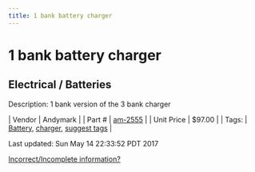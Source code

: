 ```yaml
---
title: 1 bank battery charger
---
```


# 1 bank battery charger
## Electrical / Batteries
Description: 	1 bank version of the 3 bank charger 

| Vendor | Andymark | 
| Part # | [am-2555](http://www.andymark.com/Battery-Charger-1-Bank-6-Amp-p/am-2555.htm) | 
| Unit Price | $97.00 | 
| Tags: | [Battery](https://jgermita.github.io/frc-parts/search/?q=Battery), [charger](https://jgermita.github.io/frc-parts/search/?q=charger), [suggest tags](https://docs.google.com/forms/d/e/1FAIpQLSeWyY8v3RgOty-MyWmh9U0iivNYN_molChYyS-0U-o-kOAv_g/viewform) | 

Last updated: Sun May 14 22:33:52 PDT 2017

 [Incorrect/Incomplete information?](https://docs.google.com/forms/d/e/1FAIpQLSeWyY8v3RgOty-MyWmh9U0iivNYN_molChYyS-0U-o-kOAv_g/viewform)